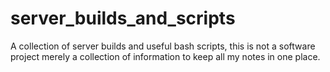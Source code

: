 # server_builds_and_scripts
A collection of server builds and useful bash scripts, this is not a software project merely a collection of information to keep all my notes in one place.
